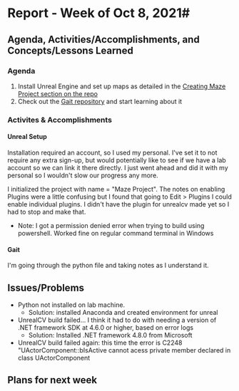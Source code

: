 # Report - Week of Oct 8, 2021#

## Agenda, Activities/Accomplishments,  and Concepts/Lessons Learned ##
### Agenda
1. Install Unreal Engine and set up maps as detailed in the [Creating Maze Project section on the repo](https://github.com/anthonyjclark/raycasting-simulation/tree/master/Unreal)
2. Check out the [Gait repository](https://github.com/anthonyjclark/gaitpt/blob/main/gait_pt.py) and start learning about it

### Activites & Accomplishments

#### Unreal Setup
Installation required an account, so I used my personal. I've set it to not require any extra sign-up, but would potentially like to see if we have a lab account so we can link it there directly. I just went ahead and did it with my personal so I wouldn't slow our progress any more. 

I initialized the project with name = "Maze Project". The notes on enabling Plugins were a little confusing but I found that going to Edit > Plugins I could enable individual plugins. I didn't have the plugin for unrealcv made yet so I had to stop and make that.  
- Note:  I got a permission denied error when trying to build using powershell. Worked fine on regular command terminal in Windows



#### Gait
I'm going through the python file and taking notes as I understand it. 



## Issues/Problems
- Python not installed on lab machine.
    - Solution: installed Anaconda and created environment for unreal
- UnrealCV build failed... I think it had to do with needing a version of .NET framework SDK at 4.6.0 or higher, based on error logs
    - Solution: Installed .NET framework 4.8.0 from Microsoft
- UnrealCV build failed again: this time the error is C2248 "UActorComponent::bIsActive cannot acess private member declared in class UActorComponent


## Plans for next week

